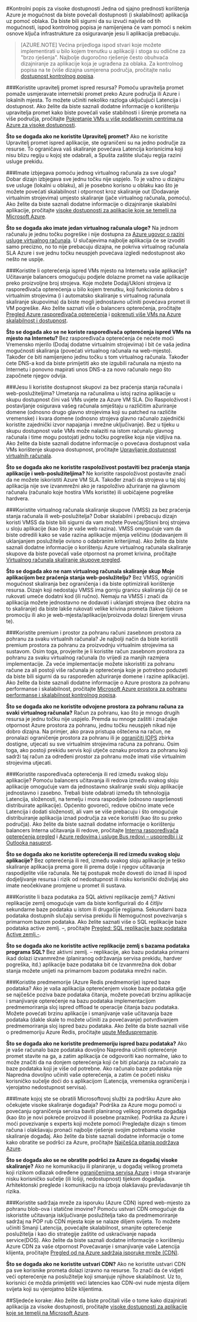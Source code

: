 <properties
   pageTitle="Kontrolni popis za visoke dostupnosti | Microsoft Azure"
   description="Brzi kontrolnog popisa postavki i akcije koje možete poduzeti da bi vam se poboljšanje dostupnosti aplikacija s Azure."
   services=""
   documentationCenter="na"
   authors="adamglick"
   manager="saladki"
   editor=""/>

<tags
   ms.service="resiliency"
   ms.devlang="na"
   ms.topic="article"
   ms.tgt_pltfrm="na"
   ms.workload="na"
   ms.date="08/18/2016"
   ms.author="aglick"/>

#<a name="high-availability-checklist"></a>Kontrolni popis za visoke dostupnosti
Jedna od sjajno prednosti korištenja Azure je mogućnost da biste povećali dostupnosti (i skalabilnost) aplikacija uz pomoć oblaka. Da biste bili sigurni da su izvući najviše od tih mogućnosti, ispod kontrolnog popisa je namijenjena će vam pomoći s nekim osnove ključa infrastrukture za osiguravanje jesu li aplikacija prebacuju. 

>[AZURE.NOTE] Većina prijedloga ispod stvari koje možete implementirati u bilo kojem trenutku u aplikaciji i stoga su odlične za "brzo rješenja". Najbolje dugoročno rješenje često obuhvaća dizajniranje za aplikacije koja je ugrađena za oblaka.  Za kontrolnog popisa na te (više dizajna usmjerena područja, pročitajte našu [dostupnost kontrolnog popisa](../best-practices-availability-checklist.md).

###<a name="are-you-using-traffic-manager-in-front-of-your-resources"></a>Koristite upravitelj promet ispred resursa?
Pomoću upravitelja promet pomaže usmjeravate internetski promet preko Azure područja ili Azure i lokalnih mjesta. To možete učiniti nekoliko razloga uključujući Latencija i dostupnost. Ako želite da biste saznali dodatne informacije o korištenju upravitelja promet kako biste povećali vaše stabilnosti i širenje prometa na više područja, pročitajte [Pokretanje VMs u više podatkovnim centrima na Azure za visoke dostupnosti](../guidance/guidance-compute-multiple-datacenters.md).

__Što se događa ako ne koristite Upravitelj promet?__ Ako ne koristite Upravitelj promet ispred aplikacije, ste ograničeni su na jedno područje za resurse. To ograničava vaš skaliranje povećava Latencija korisnicima koji nisu blizu regiju u kojoj ste odabrali, a Spušta zaštite slučaju regija razini usluge prekidu.

###<a name="have-you-avoided-using-a-single-virtual-machine-for-any-role"></a>Imate izbjegava pomoću jednog virtualnog računala za sve uloga?
Dobar dizajn izbjegava sve jednu točku nije uspjelo. To je važno u dizajnu sve usluge (lokalni u oblaku), ali je posebno korisno u oblaku kao što je možete povećati skalabilnost i otpornost kroz skaliranje out (Dodavanje virtualnim strojevima) umjesto skaliranje (jače virtualnog računala, pomoću). Ako želite da biste saznali dodatne informacije o dizajniranje skalabilni aplikacije, pročitajte [visoke dostupnosti za aplikacije koje se temelji na Microsoft Azure](resiliency-high-availability-azure-applications.md).

__Što se događa ako imate jedan virtualnog računala uloge?__ Na jednom računalu je jednu točku pogreške i nije dostupna za [Azure ugovor o razini usluge virtualnog računala](https://azure.microsoft.com/support/legal/sla/virtual-machines/v1_0/). U slučajevima najbolje aplikacija će se izvoditi samo precizno, no to nije prebacuju dizajna, ne pokriva virtualnog računala SLA Azure i sve jednu točku neuspjeh povećava izgledi nedostupnost ako nešto ne uspije.

###<a name="are-you-using-a-load-balancer-in-front-of-your-applications-internet-facing-vms"></a>Koristite li opterećenja ispred VMs mjesto na Internetu vaše aplikacije?
Učitavanje balancers omogućuju podjele dolazne promet na vaše aplikacije preko proizvoljne broj strojeva. Koje možete Dodaj/Ukloni strojeva iz raspoređivača opterećenja u bilo kojem trenutku, koji funkcionira dobro s virtualnim strojevima (i i automatsko skaliranje s virtualnog računala skaliranje skupovima) da biste mogli jednostavno učiniti povećava promet ili VM pogreške. Ako želite saznati više o balancers opterećenja, pročitajte [Pregled Azure raspoređivača opterećenja](../load-balancer/load-balancer-overview.md) i [pokrenuti više VMs na Azure skalabilnost i dostupnost](../guidance/guidance-compute-multi-vm.md).

__Što se događa ako se ne koriste raspoređivača opterećenja ispred VMs na mjesto na Internetu?__ Bez raspoređivača opterećenja će nećete moći Vremensko mjerilo (Dodaj dodatne virtualnim strojevima) i bit će vaša jedina mogućnosti skaliranja (povećati virtualnog računala na web-mjesto). Također će biti namijenjeno jednu točku s tom virtualnog računala. Također ćete DNS-a kod da biste primijetiti ako ste izgubili računala na mjesto na Internetu i ponovno mapirati unos DNS-a za novo računalo nego što započnete njegov odvija.

###<a name="are-you-using-availability-sets-for-your-stateless-application-and-web-servers"></a>Jesu li koristite dostupnost skupovi za bez praćenja stanja računala i web-poslužiteljima?
Umetanja na računalima u istoj razina aplikacije u skupu dostupnost čini vaš VMs uvjete za Azure VM SLA. Dio Raspoloživost i postavljanje osigurava vašeg računala smještaju u različitim ažuriranje domene (odnosno drugo glavno strojevima koji su patched na različite vremenske) i kvara domene (odnosno strojeva glavno računalo zajednički koristite zajednički izvor napajanja i mrežne uključivanje). Bez u tijeku u skupu dostupnost vaše VMs može nalaziti na istom računalu glavnog računala i time mogu postojati jednu točku pogreške koja nije vidljiva na. Ako želite da biste saznali dodatne informacije o povećava dostupnost vaša VMs korištenje skupova dostupnost, pročitajte [Upravljanje dostupnost virtualnih računala](../virtual-machines/virtual-machines-windows-manage-availability.md).

__Što se događa ako ne koristite raspoloživost postaviti bez praćenja stanja aplikacije i web-poslužiteljima?__ Ne koristite raspoloživost postavite znači da ne možete iskoristiti Azure VM SLA. Također znači da strojeva u taj sloj aplikacija nije sve izvanmrežni ako je raspoloživo ažuriranje na glavnom računalu (računalo koje hostira VMs koristite) ili uobičajene pogreške hardvera.

###<a name="are-you-using-virtual-machine-scale-sets-vmss-for-your-stateless-application-or-web-servers"></a>Koristite virtualnog računala skaliranje skupove (VMSS) za bez praćenja stanja računala ili web-poslužitelja?
Dobar skalabilni i prebacuju dizajn koristi VMSS da biste bili sigurni da vam možete Povećaj/Stisni broj strojeva u sloju aplikacije (kao što je vaše web razina). VMSS omogućuje vam da biste odredili kako se vaše razina aplikacije mijenja veličinu (dodavanjem ili uklanjanjem poslužitelje ovisno o odabranim kriterijima). Ako želite da biste saznali dodatne informacije o korištenju Azure virtualnog računala skaliranje skupove da biste povećali vaše otpornost na promet krivina, pročitajte [Virtualnog računala skaliranje skupove pregled](../virtual-machine-scale-sets/virtual-machine-scale-sets-overview.md).

__Što se događa ako ne nam virtualnog računala skaliranje skup Moje aplikacijom bez praćenja stanja web-poslužitelju?__ Bez VMSS, ograničiti mogućnost skaliranja bez ograničenja i da biste optimizirali korištenje resursa. Dizajn koji nedostaju VMSS ima gornju granicu skaliranja čiji će se rukovati umeće dodatni kod (ili ručno). Nemaju na VMSS i znači da aplikacija možete jednostavno ne dodavati i uklanjati strojeva (bez obzira na to skaliranje) da biste lakše rukovati velike krivina prometa (takve tijekom promociju ili ako je web-mjesta/aplikacije/proizvoda dolazi širenjem virusa te).

###<a name="are-you-using-premium-storage-and-separate-storage-accounts-for-each-of-your-virtual-machines"></a>Koristite premium i prostor za pohranu računi zasebnom prostora za pohranu za svaku virtualnih računala?
Je najbolji način da biste koristili premium prostora za pohranu za proizvodnju virtualnim strojevima sa sustavom. Osim toga, provjerite je li koristite račun zasebnom prostora za pohranu za svaku virtualnog računala (to vrijedi za manjih razmjera implementacije. Za veće implementacije možete iskoristiti za pohranu račune za ali postoji više računala je opterećenja koje je potrebno poduzeti da biste bili sigurni da su raspoređen ažuriranje domene i razine aplikacije). Ako želite da biste saznali dodatne informacije o Azure prostora za pohranu performanse i skalabilnost, pročitajte [Microsoft Azure prostora za pohranu performanse i skalabilnost kontrolnog popisa](../storage/storage-performance-checklist.md).

__Što se događa ako ne koristite odvojene prostora za pohranu računa za svaki virtualnog računala?__ Račun za pohranu, kao što je mnogo drugih resursa je jednu točku nije uspjelo. Premda su mnoge zaštiti i značajke otpornost Azure prostora za pohranu, jednu točku neuspjeh nikad nije dobro dizajna. Na primjer, ako prava pristupa oštećena na račun, ne pronalazi ograničenje prostora za pohranu ili je [ograničiti IOPS](../azure-subscription-service-limits.md#virtual-machine-disk-limits) zbirka dostigne, utjecati su sve virtualnim strojevima računa za pohranu. Osim toga, ako postoji prekidu servis koji utječe oznaku prostora za pohranu koji sadrži taj račun za određeni prostor za pohranu može imati više virtualnim strojevima utjecati.

###<a name="are-you-using-a-load-balancer-or-a-queue-between-each-tier-of-your-application"></a>Koristite raspoređivača opterećenja ili red između svakog sloju aplikacije?
Pomoću balancers učitavanja ili redova između svakog sloju aplikacije omogućuje vam da jednostavno skaliranje svaki sloju aplikacije jednostavno i zasebno. Trebali biste odabrati između tih tehnologija Latencija, složenosti, na temelju i mora raspodjele (odnosno raspršenosti distribuirate aplikacije). Općenito govoreći, redove obično imate veće Latencija i dodati složenosti, ali vam se više prebacuju i što omogućuje distribuiranje aplikacija iznad područja za veće koristiti (kao što su preko područja). Ako želite da biste saznali dodatne informacije o korištenju balancers Interna učitavanja ili redove, pročitajte [Interna raspoređivača opterećenja pregled](../load-balancer/load-balancer-internal-overview.md) i [Azure redovima i usluge Bus redovi – usporedbi i iz Outlooka nasuprot](../service-bus-messaging/service-bus-azure-and-service-bus-queues-compared-contrasted.md).

__Što se događa ako ne koristite opterećenja ili red između svakog sloju aplikacije?__ Bez opterećenja ili red, između svakog sloju aplikacije je teško skaliranje aplikacija prema gore ili prema dolje i njegov učitavanja raspodijelite više računala. Ne taj postupak može dovesti do iznad ili ispod dodjeljivanje resursa i rizik od nedostupnost ili nisku korisnički doživljaj ako imate neočekivane promjene u promet ili sustava.
 
###<a name="are-your-sql-databases-using-active-geo-replication"></a>Koristite li baza podataka za SQL aktivni replikacije zemlj.? 
Aktivni replikacije zemlj omogućuje vam da biste konfigurirali do 4 čitljiv sekundarne baze podataka u istom ili drugačije regijama. Sekundarni baza podataka dostupnih slučaju servisa prekidu ili Nemogućnost povezivanja s primarnom bazom podataka. Ako želite saznati više o SQL replikacije baze podataka active zemlj. –, pročitajte [Pregled: SQL replikacije baze podataka Active zemlj.-](../sql-database/sql-database-geo-replication-overview.md).
 
 __Što se događa ako ne koristite active replikacije zemlj s bazama podataka programa SQL?__ Bez aktivni zemlj. – replikacije, ako bazu podataka primarni ikad dolazi izvanmrežne (planiranog održavanja servisa prekidu, hardver pogreška, itd.) aplikacije baze podataka bit će Izvanmrežna dok dobar stanja možete unijeti na primarnom bazom podataka mrežni način. 
 
###<a name="are-you-using-a-cache-azure-redis-cache-in-front-of-your-databases"></a>Koristite predmemorije (Azure Redis predmemorije) ispred baze podataka?
Ako je vaša aplikacija opterećenjem visoke baze podataka gdje se najčešće poziva baze podataka čitanja, možete povećati brzinu aplikacije i smanjivanje opterećenje na bazu podataka implementacijom predmemoriranja sloj ispred offload te operacije čitanja bazu podataka. Možete povećati brzinu aplikacije i smanjivanje vaše učitavanja baze podataka (dakle skale to možete učiniti za povećavanje) potvrđivanjem predmemoriranja sloj ispred bazu podataka. Ako želite da biste saznali više o predmemoriju Azure Redis, pročitajte [upute Međuspremanje](../best-practices-caching.md).
 
 __Što se događa ako ne koristite predmemoriju ispred bazu podataka?__ Ako je vaše računalo baze podataka dovoljno Napredna učiniti opterećenje promet stavite na ga, a zatim aplikacija će odgovoriti kao normalne, iako to može značiti da na donjem opterećenja koji će biti plaćanja za računalo za baze podataka koji je više od potrebne. Ako računalo baze podataka nije Napredna dovoljno učiniti vaše opterećenja, a zatim će početi nisku korisničko sučelje doći do s aplikacijom (Latencija, vremenska ograničenja i vjerojatno nedostupnost servisa).
 
###<a name="have-you-contacted-microsoft-azure-support-if-you-are-expecting-a-high-scale-event"></a>Imate kojoj ste se obratili Microsoftovoj službi za podršku Azure ako očekujete visoke skaliranje događaja?
Podrška za Azure mogu pomoći u povećanju ograničenja servisa baviti planiranog velikog prometa događaja (kao što je novi pokreće proizvod ili posebne praznike). Podrška za Azure i moći povezivanje s experts koji možete pomoći Pregledajte dizajn s timom računa i olakšavaju pronaći najbolje rješenje svojim potrebama visoke skaliranje događaj. Ako želite da biste saznali dodatne informacije o tome kako obratite se podršci za Azure, pročitajte [Najčešća pitanja podržava Azure](https://azure.microsoft.com/support/faq/).

__Što se događa ako se ne obratite podršci za Azure za događaj visoke skaliranje?__ Ako ne komunikaciju ili planiranje, u događaj velikog prometa koji rizikom odlazak određene [ograničenjima servisa Azure](../azure-subscription-service-limits.md) i stoga stvaranje nisku korisničko sučelje (ili lošiji, nedostupnost) tijekom događaja. Arhitektonski preglede i komunikaciju na izboja olakšavaju prevladavanje tih rizika.

###<a name="are-you-using-a-content-delivery-network-azure-cdn-in-front-of-your-web-facing-storage-blobs-and-static-assets"></a>Koristite sadržaja mreže za isporuku (Azure CDN) ispred web-mjesto za pohranu blob-ova i statične imovine?
Pomoću ustvari CDN omogućuje da iskoristite učitavanja isključivanje poslužitelja tako da predmemoriranje sadržaj na POP rub CDN mjesta koje se nalaze diljem svijeta. To možete učiniti Smanji Latencija, povećajte skalabilnost, smanjite opterećenje poslužitelja i kao dio strategije zaštite od uskraćivanje napada service(DOS). Ako želite da biste saznali dodatne informacije o korištenju Azure CDN za vaše otpornost Povećavanje i smanjivanje vaše Latencija klijenta, pročitajte [Pregled od na Azure sadržaja isporuke mreže (CDN)](../cdn/cdn-overview.md).

__Što se događa ako ne koristite ustvari CDN?__ Ako ne koristite ustvari CDN pa sve korisnike prometa dolazi izravno na resurse. To znači da će vidjeti veći opterećenje na poslužitelje koji smanjuje njihove skalabilnost. Uz to, korisnici će možda primijetiti veći latencies kao CDN-ovi nude mjesta diljem svijeta koji su vjerojatno bliže klijentima.

##<a name="next-steps"></a>Sljedeće korake:
Ako želite da biste pročitali više o tome kako dizajnirati aplikacija za visoke dostupnosti, pročitajte [visoke dostupnosti za aplikacije koje se temelji na Microsoft Azure](resiliency-high-availability-azure-applications.md).

